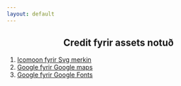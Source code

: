 ```yaml
---
layout: default
---
```

## <center> Credit fyrir assets notuð</center>
<div class="md-background">
    <ol>
        <li>
            <a class="md-link" href="https://www.icomoon.io">Icomoon fyrir Svg merkin</a>
        </li>
        <li>
            <a class="md-link" href="https://www.google.com">Google fyrir Google maps</a>
        </li>
        <li>
            <a class="md-link" href="https://fonts.google.com/">Google fyrir Google Fonts</a>
        </li>
    </ol>
</div>